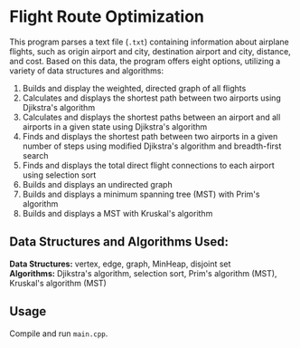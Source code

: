 # Flight Route Optimization

This program parses a text file (`.txt`) containing information about airplane flights, such as origin airport and city, destination airport and city, distance, and cost. Based on this data, the program offers eight options, utilizing a variety of data structures and algorithms:
1. Builds and display the weighted, directed graph of all flights
2. Calculates and displays the shortest path between two airports using Djikstra's algorithm
3. Calculates and displays the shortest paths between an airport and all airports in a given state using Djikstra's algorithm
4. Finds and displays the shortest path between two airports in a given number of steps using modified Djikstra's algorithm and breadth-first search
5. Finds and displays the total direct flight connections to each airport using selection sort
6. Builds and displays an undirected graph
7. Builds and displays a minimum spanning tree (MST) with Prim's algorithm
8. Builds and displays a MST with Kruskal's algorithm

## Data Structures and Algorithms Used:
**Data Structures:** vertex, edge, graph, MinHeap, disjoint set
<br>**Algorithms:** Djikstra's algorithm, selection sort, Prim's algorithm (MST), Kruskal's algorithm (MST)

## Usage
Compile and run `main.cpp`.

